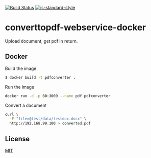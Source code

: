 [![Build Status](https://travis-ci.org/telemark/converttopdf-webservice-docker.svg?branch=master)](https://travis-ci.org/telemark/converttopdf-webservice-docker)
[![js-standard-style](https://img.shields.io/badge/code%20style-standard-brightgreen.svg?style=flat)](https://github.com/feross/standard)

# converttopdf-webservice-docker

Upload document, get pdf in return.

## Docker

Build the image

```sh
$ docker build -t pdfconverter .
```

Run the image

```sh
docker run -d -p 80:3000 --name pdf pdfconverter
```

Convert a document

```sh
curl \
  -F "file=@test/data/testdoc.docx" \
  http://192.168.99.100 > converted.pdf
```

## License

[MIT](LICENSE)
